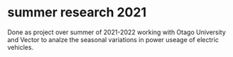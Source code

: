 # summer research 2021
 
 Done as project over summer of 2021-2022 working with Otago University and Vector to analze the seasonal variations in power useage of electric vehicles.
